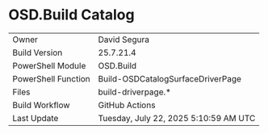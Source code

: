 ﻿# OSD.Build Catalog

| | |
|-|-|
| Owner | David Segura |
| Build Version | 25.7.21.4 |
| PowerShell Module | OSD.Build |
| PowerShell Function | Build-OSDCatalogSurfaceDriverPage |
| Files | build-driverpage.* |
| Build Workflow | GitHub Actions |
| Last Update | Tuesday, July 22, 2025 5:10:59 AM UTC |
